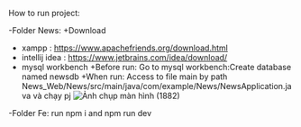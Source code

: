How to run project:

-Folder News:
 +Download
  + xampp : https://www.apachefriends.org/download.html
  + intellij idea : https://www.jetbrains.com/idea/download/
  + mysql workbench
 +Before run:
Go to mysql workbench:Create database named newsdb
 +When run:
Access to file main by path News_Web/News/src/main/java/com/example/News/NewsApplication.java và chạy pj
![Ảnh chụp màn hình (1882)](https://github.com/user-attachments/assets/006e3b65-a188-4780-8485-e96531941567)

-Folder Fe: run npm i and npm run dev
